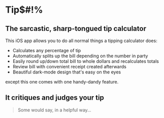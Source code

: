 # Tip$#!%

## The sarcastic, sharp-tongued tip calculator

This iOS app allows you to do all normal things a tipping calculator does:

* Calculates any percentage of tip
* Automatically splits up the bill depending on the number in party
* Easily round up/down total bill to whole dollars and recalculates totals
* Review bill with convenient receipt created afterwards
* Beautiful dark-mode design that's easy on the eyes

except this one comes with one handy-dandy feature. 

## It critiques and judges your tip
> Some would say, in a helpful way...
